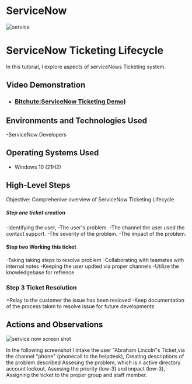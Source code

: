 #  ServiceNow

<p align="center">

![service](https://github.com/user-attachments/assets/5bcd2704-6f37-43bf-9a77-4475e4d37b71)


</p>

<h1>ServiceNow Ticketing Lifecycle</h1>
In this tutorial, I explore aspects of serviceNows Ticketing system. <br />

<h2>Video Demonstration</h2>

- ### [Bitchute:ServiceNow Ticketing Demo](https://old.bitchute.com/video/9JzeY36a6wPy/))

<h2>Environments and Technologies Used</h2>
-ServiceNow Developers

<h2>Operating Systems Used </h2>

- Windows 10 (21H2)

<h2>High-Level Steps</h2>

Objective: Comprehenive overview of ServiceNow TIcketing Lifecycle

<h5>Step one ticket creation</h5>

-identifying the user,
-The user's problem. 
-The channel the user used the contact support. 
-The severity of the problem. 
-The impact of the problem.

<h4>Step two Working this ticket</h4>

-Taking taking steps to resolve problem 
-Collaborating with teamates with internal notes
-Keeping the user updted via proper channels
-Utilize the knowledgebase for refrence

<h3>Step 3 Ticket Resolution</h3>

=Relay to the customer the issue has been resloved
-Keep documentation of the process taken to resolve issue for future developments
<h2>Actions and Observations</h2>

![service now screen shot](https://github.com/user-attachments/assets/298b866c-e5cd-444e-8fb5-01aafba6a63a)


In the following screenshot I intake the user "Abraham Lincoln"s Ticket,via the channel "phone" (phonecall to the helpdesk), Creating descriptions of the problem described
 Assesing the problem, which is n active directory account lockout, Assesing the priority (low-3) and impact (low-3),
 Assigning the ticket to the proper group and staff member.

